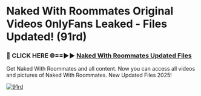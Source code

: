 # Naked With Roommates Original Videos 0nlyFans Leaked - Files Updated! (91rd)

<h3>🔴 CLICK HERE 🌐==►► <a href="https://tinyurl.com/yckcrads" rel="nofollow">Naked With Roommates Updated Files</a></h3>

Get Naked With Roommates and all content. Now you can access all videos and pictures of Naked With Roommates. New Updated Files 2025!

[![91rd](https://i.imgur.com/hpKpOFt.gif)](https://tinyurl.com/yckcrads)
